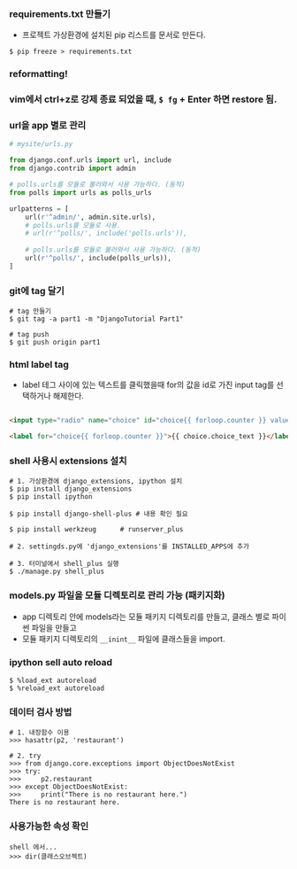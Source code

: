 
### requirements.txt 만들기

- 프로젝트 가상환경에 설치된 pip 리스트를 문서로 만든다.

```
$ pip freeze > requirements.txt
```

### reformatting!

### vim에서 ctrl+z로 강제 종료 되었을 때, `$ fg` + Enter 하면 restore 됨.
  
### url을 app 별로 관리
 
```python
# mysite/urls.py

from django.conf.urls import url, include
from django.contrib import admin

# polls.urls를 모듈로 불러와서 사용 가능하다. (동적)
from polls import urls as polls_urls

urlpatterns = [
    url(r'^admin/', admin.site.urls),
    # polls.urls를 모듈로 사용.
    # url(r'^polls/', include('polls.urls')),
    
    # polls.urls를 모듈로 불러와서 사용 가능하다. (동적)
    url(r'^polls/', include(polls_urls)),
]
```

### git에 tag 달기

```
# tag 만들기
$ git tag -a part1 -m "DjangoTutorial Part1"

# tag push
$ git push origin part1
```

### html label tag

- label 테그 사이에 있는 텍스트를 클릭했을때 for의 값을 id로 가진 input tag를 선택하거나 해제한다.

```html

<input type="radio" name="choice" id="choice{{ forloop.counter }} value="{{ choice.id }}>

<label for="choice{{ forloop.counter }}">{{ choice.choice_text }}</label><br>

```


### shell 사용시 extensions 설치

```
# 1. 가상환경에 django_extensions, ipython 설치
$ pip install django_extensions
$ pip install ipython

$ pip install django-shell-plus	# 내용 확인 필요

$ pip install werkzeug		# runserver_plus

# 2. settingds.py에 'django_extensions'를 INSTALLED_APPS에 추가

# 3. 터미널에서 shell_plus 실행
$ ./manage.py shell_plus
```

### models.py 파일을 모듈 디렉토리로 관리 가능 (패키지화)

- app 디렉토리 안에 models라는 모듈 패키지 디렉토리를 만들고, 클래스 별로 파이썬 파일을 만들고
- 모듈 패키지 디렉토리의 `__inint__` 파일에 클래스들을 import.

### ipython sell auto reload

```
$ %load_ext autoreload
$ %reload_ext autoreload
```

### 데이터 검사 방법

```
# 1. 내장함수 이용
>>> hasattr(p2, 'restaurant')

# 2. try
>>> from django.core.exceptions import ObjectDoesNotExist
>>> try:
>>>     p2.restaurant
>>> except ObjectDoesNotExist:
>>>     print("There is no restaurant here.")
There is no restaurant here.
```

### 사용가능한 속성 확인

```
shell 에서...
>>> dir(클래스오브젝트)
```


